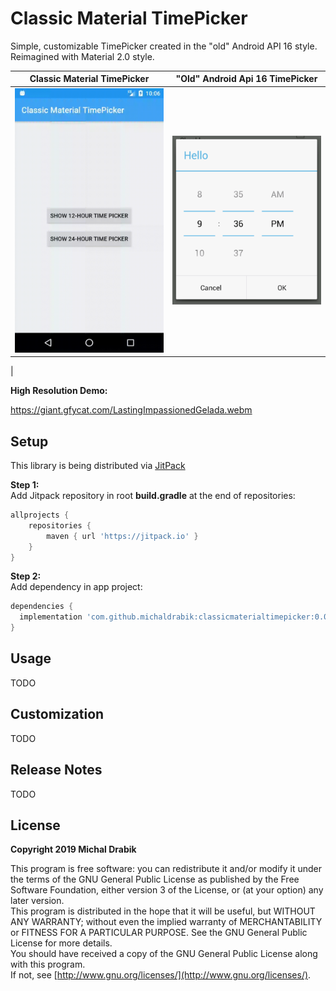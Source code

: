 Classic Material TimePicker
===========

Simple, customizable TimePicker created in the "old" Android API 16 style. Reimagined with Material 2.0 style.

| **Classic Material TimePicker**|**"Old" Android Api 16 TimePicker**|
| ------------- |:-------------:|
|<img src="assets/demo.gif" width="250" alt="demo">|<img src="assets/screenshot_old_picker.png" width="250" alt="screenshot 1">
|

**High Resolution Demo:**

https://giant.gfycat.com/LastingImpassionedGelada.webm

## Setup
This library is being distributed via [JitPack](http://jitpack.io/)

**Step 1:**  
Add Jitpack repository in root **build.gradle** at the end of repositories:
```groovy
allprojects {
	repositories {
		maven { url 'https://jitpack.io' }
	}
}
```

**Step 2:**  
Add dependency in app project:
```groovy
dependencies {
  implementation 'com.github.michaldrabik:classicmaterialtimepicker:0.0.1'
}
```

## Usage
TODO
## Customization
TODO
## Release Notes
TODO
## License

**Copyright 2019 Michal Drabik**

This program is free software: you can redistribute it and/or modify it under the terms of the GNU General Public License as published by the Free Software Foundation, either version 3 of the License, or (at your option) any later version.  
This program is distributed in the hope that it will be useful, but WITHOUT ANY WARRANTY;
without even the implied warranty of MERCHANTABILITY or FITNESS FOR A PARTICULAR PURPOSE.
See the GNU General Public License for more details.  
You should have received a copy of the GNU General Public License along with this program.   
If not, see [http://www.gnu.org/licenses/](http://www.gnu.org/licenses/).
